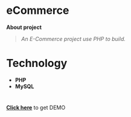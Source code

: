 # eCommerce
**About project**  
> *An E-Commerce project use PHP to build.*  

# Technology
* **PHP**  
* **MySQL**

#  
**[Click here](https://mycv98.000webhostapp.com/eCommerence/index.php)** to get DEMO
